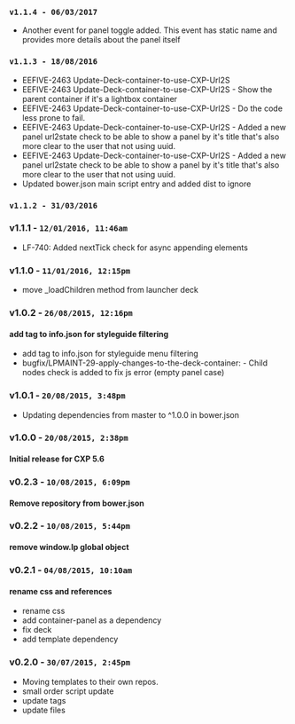 ### `v1.1.4 - 06/03/2017`
* Another event for panel toggle added. This event has static name and provides more details about the panel itself

### `v1.1.3 - 18/08/2016`
* EEFIVE-2463 Update-Deck-container-to-use-CXP-Url2S
* EEFIVE-2463 Update-Deck-container-to-use-CXP-Url2S - Show the parent container if it's a lightbox container
* EEFIVE-2463 Update-Deck-container-to-use-CXP-Url2S - Do the code less prone to fail.
* EEFIVE-2463 Update-Deck-container-to-use-CXP-Url2S - Added a new panel url2state check to be able to show a panel by it's title that's also more clear to the user that not using uuid.
* EEFIVE-2463 Update-Deck-container-to-use-CXP-Url2S - Added a new panel url2state check to be able to show a panel by it's title that's also more clear to the user that not using uuid.
* Updated bower.json main script entry and added dist to ignore

### `v1.1.2 - 31/03/2016`

### v1.1.1 - `12/01/2016, 11:46am`
* LF-740: Added nextTick check for async appending elements

### v1.1.0 - `11/01/2016, 12:15pm`
* move _loadChildren method from launcher deck

### v1.0.2 - `26/08/2015, 12:16pm`
#### add tag to info.json for styleguide filtering
* add tag to info.json for styleguide menu filtering
* bugfix/LPMAINT-29-apply-changes-to-the-deck-container: - Child nodes check is added to fix js error (empty panel case)


### v1.0.1 - `20/08/2015, 3:48pm`
* Updating dependencies from master to ^1.0.0 in bower.json


### v1.0.0 - `20/08/2015, 2:38pm`
#### Initial release for CXP 5.6


### v0.2.3 - `10/08/2015, 6:09pm`
#### Remove repository from bower.json


### v0.2.2 - `10/08/2015, 5:44pm`
#### remove window.lp global object


### v0.2.1 - `04/08/2015, 10:10am`
#### rename css and references
* rename css
* add container-panel as a dependency
* fix deck
* add template dependency


### v0.2.0 - `30/07/2015, 2:45pm`
* Moving templates to their own repos.
* small order script update
* update tags
* update files
